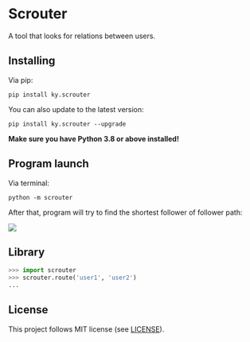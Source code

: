 # Scrouter

A tool that looks for relations between users.

## Installing

Via pip:

```
pip install ky.scrouter
```

You can also update to the latest version:

```
pip install ky.scrouter --upgrade
```

**Make sure you have Python 3.8 or above installed!**

## Program launch

Via terminal:

```
python -m scrouter
```

After that, program will try to find the shortest follower of follower path:

![](https://gyazo.com/c7525a054da578cfb09395093afb1e51.png)

## Library

```python
>>> import scrouter
>>> scrouter.route('user1', 'user2')
...
```

## License
This project follows MIT license (see [LICENSE](LICENSE)).

